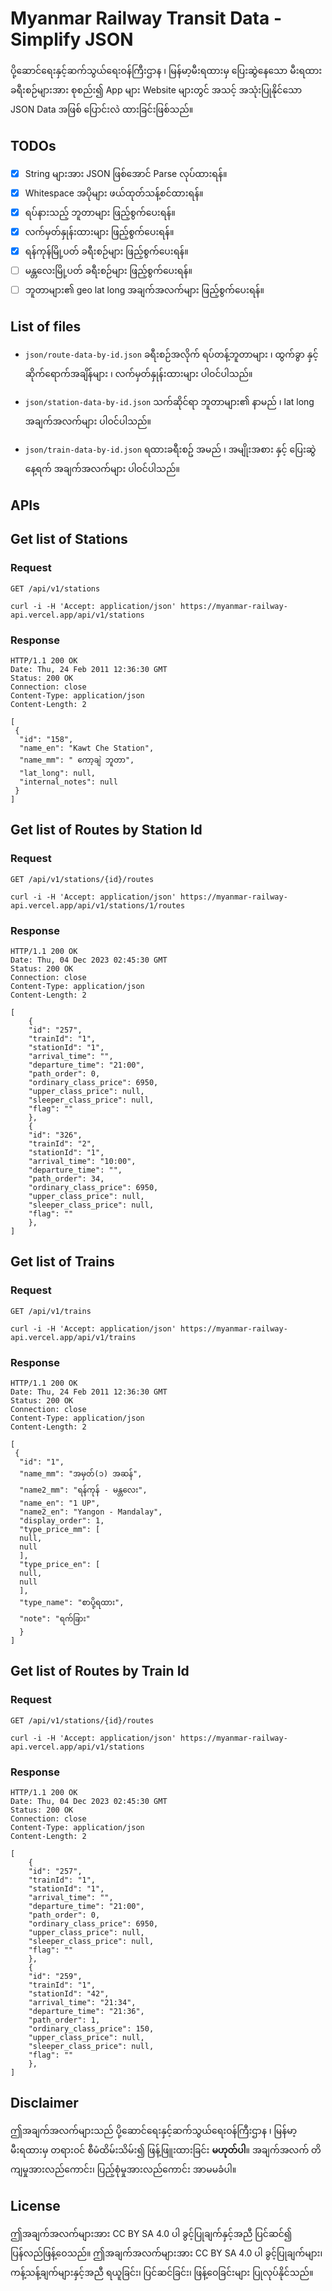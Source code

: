 
# Myanmar Railway Transit Data - Simplify JSON

ပို့ဆောင်ရေးနှင့်ဆက်သွယ်ရေးဝန်ကြီးဌာန ၊ မြန်မာ့မီးရထားမှ ပြေးဆွဲနေသော မီးရထားခရီးစဉ်များအား စုစည်း၍ App များ Website များတွင် အသင့် အသုံးပြုနိုင်သော JSON Data အဖြစ် ပြောင်းလဲ ထားခြင်းဖြစ်သည်။

## TODOs

- [x] String များအား JSON ဖြစ်အောင် Parse လုပ်ထားရန်။
- [x] Whitespace အပိုများ ဖယ်ထုတ်သန့်စင်ထားရန်။
- [x] ရပ်နားသည့် ဘူတာများ ဖြည့်စွက်ပေးရန်။
- [x] လက်မှတ်နှုန်းထားများ ဖြည့်စွက်ပေးရန်။
- [x] ရန်ကုန်မြို့ပတ် ခရီးစဉ်များ ဖြည့်စွက်ပေးရန်။
- [ ] မန္တလေးမြို့ပတ် ခရီးစဉ်များ ဖြည့်စွက်ပေးရန်။
- [ ] ဘူတာများ၏ geo lat long အချက်အလက်များ ဖြည့်စွက်ပေးရန်။

## List of files

 - `json/route-data-by-id.json` ခရီးစဉ်အလိုက် ရပ်တန့်ဘူတာများ ၊ ထွက်ခွာ နှင့် ဆိုက်ရောက်အချိန်များ ၊ လက်မှတ်နှုန်းထားများ ပါဝင်ပါသည်။

 - `json/station-data-by-id.json` သက်ဆိုင်ရာ ဘူတာများ၏ နာမည် ၊ lat long  အချက်အလက်များ ပါဝင်ပါသည်။

 - `json/train-data-by-id.json` ရထားခရီးစဥ် အမည် ၊ အမျိုးအစား နှင့် ပြေးဆွဲ နေ့ရက် အချက်အလက်များ ပါဝင်ပါသည်။

## APIs
## Get list of Stations
### Request

`GET /api/v1/stations`

    curl -i -H 'Accept: application/json' https://myanmar-railway-api.vercel.app/api/v1/stations

### Response

    HTTP/1.1 200 OK
    Date: Thu, 24 Feb 2011 12:36:30 GMT
    Status: 200 OK
    Connection: close
    Content-Type: application/json
    Content-Length: 2

    [
     {
      "id": "158",
      "name_en": "Kawt Che Station",
      "name_mm": " ကော့ချဲ ဘူတာ",
      "lat_long": null,
      "internal_notes": null
     }
    ]

## Get list of Routes by Station Id
### Request

`GET /api/v1/stations/{id}/routes`

    curl -i -H 'Accept: application/json' https://myanmar-railway-api.vercel.app/api/v1/stations/1/routes

### Response

    HTTP/1.1 200 OK
    Date: Thu, 04 Dec 2023 02:45:30 GMT
    Status: 200 OK
    Connection: close
    Content-Type: application/json
    Content-Length: 2

    [
        {
        "id": "257",
        "trainId": "1",
        "stationId": "1",
        "arrival_time": "",
        "departure_time": "21:00",
        "path_order": 0,
        "ordinary_class_price": 6950,
        "upper_class_price": null,
        "sleeper_class_price": null,
        "flag": ""
        },
        {
        "id": "326",
        "trainId": "2",
        "stationId": "1",
        "arrival_time": "10:00",
        "departure_time": "",
        "path_order": 34,
        "ordinary_class_price": 6950,
        "upper_class_price": null,
        "sleeper_class_price": null,
        "flag": ""
        },
    ]

## Get list of Trains
### Request

`GET /api/v1/trains`

    curl -i -H 'Accept: application/json' https://myanmar-railway-api.vercel.app/api/v1/trains

### Response

    HTTP/1.1 200 OK
    Date: Thu, 24 Feb 2011 12:36:30 GMT
    Status: 200 OK
    Connection: close
    Content-Type: application/json
    Content-Length: 2

    [
     {
      "id": "1",
      "name_mm": "အမှတ်(၁) အဆန်",
      "name2_mm": "ရန်ကုန် - မန္တလေး",
      "name_en": "1 UP",
      "name2_en": "Yangon - Mandalay",
      "display_order": 1,
      "type_price_mm": [
      null,
      null
      ],
      "type_price_en": [
      null,
      null
      ],
      "type_name": "စာပို့ရထား",
      "note": "ရက်ခြား"
      }
    ]

## Get list of Routes by Train Id
### Request

`GET /api/v1/stations/{id}/routes`

    curl -i -H 'Accept: application/json' https://myanmar-railway-api.vercel.app/api/v1/stations

### Response

    HTTP/1.1 200 OK
    Date: Thu, 04 Dec 2023 02:45:30 GMT
    Status: 200 OK
    Connection: close
    Content-Type: application/json
    Content-Length: 2

    [
        {
        "id": "257",
        "trainId": "1",
        "stationId": "1",
        "arrival_time": "",
        "departure_time": "21:00",
        "path_order": 0,
        "ordinary_class_price": 6950,
        "upper_class_price": null,
        "sleeper_class_price": null,
        "flag": ""
        },
        {
        "id": "259",
        "trainId": "1",
        "stationId": "42",
        "arrival_time": "21:34",
        "departure_time": "21:36",
        "path_order": 1,
        "ordinary_class_price": 150,
        "upper_class_price": null,
        "sleeper_class_price": null,
        "flag": ""
        },
    ]

## Disclaimer
ဤအချက်အလက်များသည် ပို့ဆောင်ရေးနှင့်ဆက်သွယ်ရေးဝန်ကြီးဌာန ၊ မြန်မာ့မီးရထားမှ တရားဝင် စီမံထိမ်းသိမ်း၍ ဖြန့်ဖြူးထားခြင်း <b>မဟုတ်ပါ</b>။ အချက်အလက် တိကျမှုအားလည်ကောင်း၊ ပြည့်စုံမှုအားလည်ကောင်း အာမမခံပါ။


## License
ဤအချက်အလက်များအား CC BY SA 4.0 ပါ ခွင့်ပြုချက်နှင့်အညီ ပြင်ဆင်၍ ပြန်လည်ဖြန့်ဝေသည်။ ဤအချက်အလက်များအား CC BY SA 4.0 ပါ ခွင့်ပြုချက်များ၊ ကန့်သန့်ချက်များနှင့်အညီ ရယူခြင်း၊ ပြင်ဆင်ခြင်း၊ ဖြန့်ဝေခြင်းများ ပြုလုပ်နိုင်သည်။
